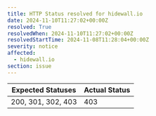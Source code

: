 ```yaml
---
title: HTTP Status resolved for hidewall.io
date: 2024-11-10T11:27:02+00:00Z
resolved: True
resolvedWhen: 2024-11-10T11:27:02+00:00Z
resolvedStartTime: 2024-11-08T11:28:04+00:00Z
severity: notice
affected:
  - hidewall.io
section: issue
---
```


| Expected Statuses | Actual Status  |
|-------------------|----------------|
| 200, 301, 302, 403 | 403 |
